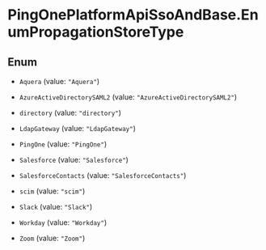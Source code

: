 # PingOnePlatformApiSsoAndBase.EnumPropagationStoreType

## Enum


* `Aquera` (value: `"Aquera"`)

* `AzureActiveDirectorySAML2` (value: `"AzureActiveDirectorySAML2"`)

* `directory` (value: `"directory"`)

* `LdapGateway` (value: `"LdapGateway"`)

* `PingOne` (value: `"PingOne"`)

* `Salesforce` (value: `"Salesforce"`)

* `SalesforceContacts` (value: `"SalesforceContacts"`)

* `scim` (value: `"scim"`)

* `Slack` (value: `"Slack"`)

* `Workday` (value: `"Workday"`)

* `Zoom` (value: `"Zoom"`)


